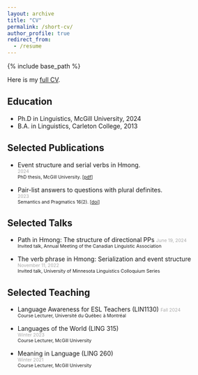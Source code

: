 ```yaml
---
layout: archive
title: "CV"
permalink: /short-cv/
author_profile: true
redirect_from:
  - /resume
---
```


<!-- Don't forget! To force a line break in Markdown, end the line with two spaces and then hit return, -->

{% include base_path %}

Here is my [full CV](/cv/Johnston_CV.pdf "CV").

## Education

* Ph.D in Linguistics, McGill University, 2024
* B.A. in Linguistics, Carleton College, 2013

## Selected Publications  

*	Event structure and serial verbs in Hmong.  
	<span style="color:darkgray; font-size:0.75em">2024</span>  
	<span style="font-size:0.75em">PhD thesis, McGill University. \[[pdf](/files/Johnston-2024-Event_Structure_and_Serial_Verbs_in_Hmong.pdf)\]</span>  


* 	Pair-list answers to questions with plural definites.  
	<span style="color:darkgray; font-size:0.75em">2023</span>  
	<span style="font-size:0.75em">Semantics and Pragmatics 16(2). \[[doi](https://doi.org/10.3765/sp.16.2 "doi.org/10.3765/sp.16.2")\]</span>  
	
## Selected Talks

* 	Path in Hmong: The structure of directional PPs
	<span style="color:darkgray; font-size:0.75em">June 19, 2024</span>  
	<span style="font-size:0.75em">Invited talk, Annual Meeting of the Canadian Linguistic Association</span>

* 	The verb phrase in Hmong: Serialization and event structure  
	<span style="color:darkgray; font-size:0.75em">November 11, 2022</span>  
	<span style="font-size:0.75em">Invited talk, University of Minnesota Linguistics Colloquium Series</span>
		
## Selected Teaching

* 	Language Awareness for ESL Teachers (LIN1130)
	<span style="color:darkgray; font-size:0.75em">Fall 2024</span>  
	<span style="font-size:0.75em">Course Lecturer, Université du Québec à Montréal</span>

* 	Languages of the World (LING 315)  
	<span style="color:darkgray; font-size:0.75em">Winter 2023</span>  
	<span style="font-size:0.75em">Course Lecturer, McGill University</span>

* 	Meaning in Language (LING 260)  
	<span style="color:darkgray; font-size:0.75em">Winter 2021</span>  
	<span style="font-size:0.75em">Course Lecturer, McGill University</span>  
	